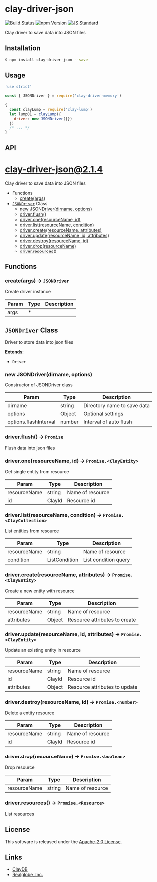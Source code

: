 clay-driver-json
==========

<!---
This file is generated by ape-tmpl. Do not update manually.
--->

<!-- Badge Start -->
<a name="badges"></a>

[![Build Status][bd_travis_com_shield_url]][bd_travis_com_url]
[![npm Version][bd_npm_shield_url]][bd_npm_url]
[![JS Standard][bd_standard_shield_url]][bd_standard_url]

[bd_repo_url]: https://github.com/realglobe-Inc/clay-driver-json
[bd_travis_url]: http://travis-ci.org/realglobe-Inc/clay-driver-json
[bd_travis_shield_url]: http://img.shields.io/travis/realglobe-Inc/clay-driver-json.svg?style=flat
[bd_travis_com_url]: http://travis-ci.com/realglobe-Inc/clay-driver-json
[bd_travis_com_shield_url]: https://api.travis-ci.com/realglobe-Inc/clay-driver-json.svg?token=aeFzCpBZebyaRijpCFmm
[bd_license_url]: https://github.com/realglobe-Inc/clay-driver-json/blob/master/LICENSE
[bd_codeclimate_url]: http://codeclimate.com/github/realglobe-Inc/clay-driver-json
[bd_codeclimate_shield_url]: http://img.shields.io/codeclimate/github/realglobe-Inc/clay-driver-json.svg?style=flat
[bd_codeclimate_coverage_shield_url]: http://img.shields.io/codeclimate/coverage/github/realglobe-Inc/clay-driver-json.svg?style=flat
[bd_gemnasium_url]: https://gemnasium.com/realglobe-Inc/clay-driver-json
[bd_gemnasium_shield_url]: https://gemnasium.com/realglobe-Inc/clay-driver-json.svg
[bd_npm_url]: http://www.npmjs.org/package/clay-driver-json
[bd_npm_shield_url]: http://img.shields.io/npm/v/clay-driver-json.svg?style=flat
[bd_standard_url]: http://standardjs.com/
[bd_standard_shield_url]: https://img.shields.io/badge/code%20style-standard-brightgreen.svg

<!-- Badge End -->


<!-- Description Start -->
<a name="description"></a>

Clay driver to save data into JSON files

<!-- Description End -->


<!-- Overview Start -->
<a name="overview"></a>



<!-- Overview End -->


<!-- Sections Start -->
<a name="sections"></a>

<!-- Section from "doc/guides/01.Installation.md.hbs" Start -->

<a name="section-doc-guides-01-installation-md"></a>

Installation
-----

```bash
$ npm install clay-driver-json --save
```


<!-- Section from "doc/guides/01.Installation.md.hbs" End -->

<!-- Section from "doc/guides/02.Usage.md.hbs" Start -->

<a name="section-doc-guides-02-usage-md"></a>

Usage
---------

```javascript
'use strict'

const { JSONDriver } = require('clay-driver-memory')

{
  const clayLump = require('clay-lump')
  let lump01 = clayLump({
    driver: new JSONDriver({})
  })
  /* ... */
}

```


<!-- Section from "doc/guides/02.Usage.md.hbs" End -->

<!-- Section from "doc/guides/03.API.md.hbs" Start -->

<a name="section-doc-guides-03-a-p-i-md"></a>

API
---------

# clay-driver-json@2.1.4

Clay driver to save data into JSON files

+ Functions
  + [create(args)](#clay-driver-json-function-create)
+ [`JSONDriver`](#clay-driver-json-class) Class
  + [new JSONDriver(dirname, options)](#clay-driver-json-class-j-s-o-n-driver-constructor)
  + [driver.flush()](#clay-driver-json-class-j-s-o-n-driver-flush)
  + [driver.one(resourceName, id)](#clay-driver-json-class-j-s-o-n-driver-one)
  + [driver.list(resourceName, condition)](#clay-driver-json-class-j-s-o-n-driver-list)
  + [driver.create(resourceName, attributes)](#clay-driver-json-class-j-s-o-n-driver-create)
  + [driver.update(resourceName, id, attributes)](#clay-driver-json-class-j-s-o-n-driver-update)
  + [driver.destroy(resourceName, id)](#clay-driver-json-class-j-s-o-n-driver-destroy)
  + [driver.drop(resourceName)](#clay-driver-json-class-j-s-o-n-driver-drop)
  + [driver.resources()](#clay-driver-json-class-j-s-o-n-driver-resources)

## Functions

<a class='md-heading-link' name="clay-driver-json-function-create" ></a>

### create(args) -> `JSONDriver`

Create driver instance

| Param | Type | Description |
| ----- | --- | -------- |
| args | * |  |



<a class='md-heading-link' name="clay-driver-json-class"></a>

## `JSONDriver` Class

Driver to store data into json files

**Extends**:

+ `Driver`



<a class='md-heading-link' name="clay-driver-json-class-j-s-o-n-driver-constructor" ></a>

### new JSONDriver(dirname, options)

Constructor of JSONDriver class

| Param | Type | Description |
| ----- | --- | -------- |
| dirname | string | Directory name to save data |
| options | Object | Optional settings |
| options.flashInterval | number | Interval of auto flush |


<a class='md-heading-link' name="clay-driver-json-class-j-s-o-n-driver-flush" ></a>

### driver.flush() -> `Promise`

Flush data into json files

<a class='md-heading-link' name="clay-driver-json-class-j-s-o-n-driver-one" ></a>

### driver.one(resourceName, id) -> `Promise.<ClayEntity>`

Get single entity from resource

| Param | Type | Description |
| ----- | --- | -------- |
| resourceName | string | Name of resource |
| id | ClayId | Resource id |


<a class='md-heading-link' name="clay-driver-json-class-j-s-o-n-driver-list" ></a>

### driver.list(resourceName, condition) -> `Promise.<ClayCollection>`

List entities from resource

| Param | Type | Description |
| ----- | --- | -------- |
| resourceName | string | Name of resource |
| condition | ListCondition | List condition query |


<a class='md-heading-link' name="clay-driver-json-class-j-s-o-n-driver-create" ></a>

### driver.create(resourceName, attributes) -> `Promise.<ClayEntity>`

Create a new entity with resource

| Param | Type | Description |
| ----- | --- | -------- |
| resourceName | string | Name of resource |
| attributes | Object | Resource attributes to create |


<a class='md-heading-link' name="clay-driver-json-class-j-s-o-n-driver-update" ></a>

### driver.update(resourceName, id, attributes) -> `Promise.<ClayEntity>`

Update an existing entity in resource

| Param | Type | Description |
| ----- | --- | -------- |
| resourceName | string | Name of resource |
| id | ClayId | Resource id |
| attributes | Object | Resource attributes to update |


<a class='md-heading-link' name="clay-driver-json-class-j-s-o-n-driver-destroy" ></a>

### driver.destroy(resourceName, id) -> `Promise.<number>`

Delete a entity resource

| Param | Type | Description |
| ----- | --- | -------- |
| resourceName | string | Name of resource |
| id | ClayId | Resource id |


<a class='md-heading-link' name="clay-driver-json-class-j-s-o-n-driver-drop" ></a>

### driver.drop(resourceName) -> `Promise.<boolean>`

Drop resource

| Param | Type | Description |
| ----- | --- | -------- |
| resourceName | string | Name of resource |


<a class='md-heading-link' name="clay-driver-json-class-j-s-o-n-driver-resources" ></a>

### driver.resources() -> `Promise.<Resource>`

List resources






<!-- Section from "doc/guides/03.API.md.hbs" End -->


<!-- Sections Start -->


<!-- LICENSE Start -->
<a name="license"></a>

License
-------
This software is released under the [Apache-2.0 License](https://github.com/realglobe-Inc/clay-driver-json/blob/master/LICENSE).

<!-- LICENSE End -->


<!-- Links Start -->
<a name="links"></a>

Links
------

+ [ClayDB][clay_d_b_url]
+ [Realglobe, Inc.][realglobe,_inc__url]

[clay_d_b_url]: https://github.com/realglobe-Inc/claydb
[realglobe,_inc__url]: http://realglobe.jp

<!-- Links End -->
